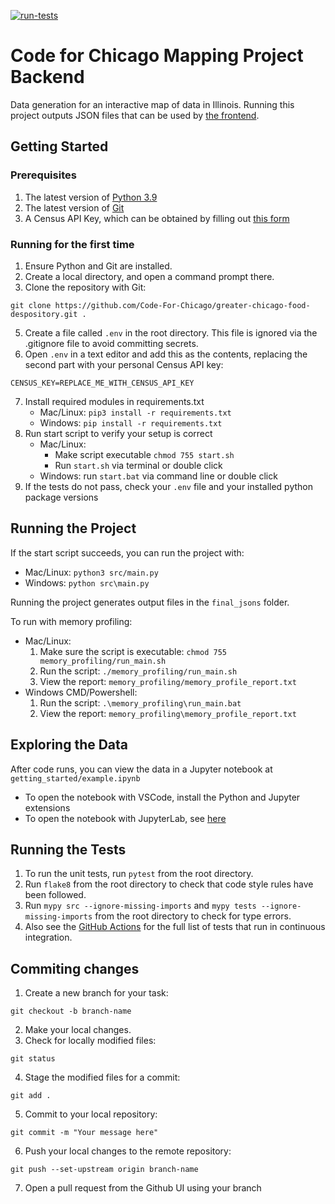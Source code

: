 [![run-tests](https://github.com/Code-For-Chicago/greater-chicago-food-despository/actions/workflows/run_tests.yaml/badge.svg)](https://github.com/Code-For-Chicago/greater-chicago-food-despository/actions/workflows/run_tests.yaml)

<h1>Code for Chicago Mapping Project Backend</h1>

Data generation for an interactive map of data in Illinois. Running this project outputs JSON files that can be used by [the frontend](https://github.com/Code-For-Chicago/greater-chicago-food-despository-ui).

<h2>Getting Started</h2>

<h3>Prerequisites</h3>

1. The latest version of [Python 3.9](https://www.python.org/downloads/release/python-396/)
2. The latest version of [Git](https://git-scm.com/downloads)
3. A Census API Key, which can be obtained by filling out [this form](https://api.census.gov/data/key_signup.html)

<h3>Running for the first time</h3>

1. Ensure Python and Git are installed.
2. Create a local directory, and open a command prompt there.
3. Clone the repository with Git:
```
git clone https://github.com/Code-For-Chicago/greater-chicago-food-despository.git . 
```
5. Create a file called `.env` in the root directory. This file is ignored via the .gitignore file to avoid committing secrets.
6. Open `.env` in a text editor and add this as the contents, replacing the second part with your personal Census API key:
```
CENSUS_KEY=REPLACE_ME_WITH_CENSUS_API_KEY
```
7. Install required modules in requirements.txt
   - Mac/Linux: `pip3 install -r requirements.txt`
   - Windows: `pip install -r requirements.txt`
8. Run start script to verify your setup is correct
   - Mac/Linux: 
       - Make script executable `chmod 755 start.sh`
       - Run `start.sh` via terminal or double click
   - Windows: run `start.bat` via command line or double click
9. If the tests do not pass, check your `.env` file and your installed python package versions

<h2>Running the Project</h2>

If the start script succeeds, you can run the project with:

 - Mac/Linux: `python3 src/main.py`
 - Windows: `python src\main.py`

Running the project generates output files in the `final_jsons` folder.

To run with memory profiling:

 - Mac/Linux:
    1. Make sure the script is executable: `chmod 755 memory_profiling/run_main.sh`
    2. Run the script: `./memory_profiling/run_main.sh`
    3. View the report: `memory_profiling/memory_profile_report.txt`
 - Windows CMD/Powershell:
    1. Run the script: `.\memory_profiling\run_main.bat`
    2. View the report: `memory_profiling\memory_profile_report.txt`


<h2>Exploring the Data</h2>

After code runs, you can view the data in a Jupyter notebook at `getting_started/example.ipynb`

 - To open the notebook with VSCode, install the Python and Jupyter extensions
 - To open the notebook with JupyterLab, see [here](https://jupyter.org/install)

<h2>Running the Tests</h2>

1. To run the unit tests, run `pytest` from the root directory. 
2. Run `flake8` from the root directory to check that code style rules have been followed.
3. Run `mypy src --ignore-missing-imports` and `mypy tests --ignore-missing-imports` from the root directory to check for type errors.
4. Also see the [GitHub Actions](.github/workflows/run_tests.yaml) for the full list of tests that run in continuous integration.

<h2>Commiting changes</h2>

1. Create a new branch for your task:
```
git checkout -b branch-name
```
2. Make your local changes.
3. Check for locally modified files:
```
git status
```
4. Stage the modified files for a commit:
```
git add .
```
5. Commit to your local repository:
```
git commit -m "Your message here"
```
6. Push your local changes to the remote repository:
```
git push --set-upstream origin branch-name
```
7. Open a pull request from the Github UI using your branch